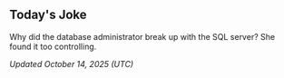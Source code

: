 ## Today's Joke
Why did the database administrator break up with the SQL server? She found it too controlling.

*Updated October 14, 2025 (UTC)*
